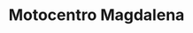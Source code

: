 ---
title: "Motocentro Magdalena"
url: /ayacucho/motocentro-magdalena/
shop: reparación de automóviles
---